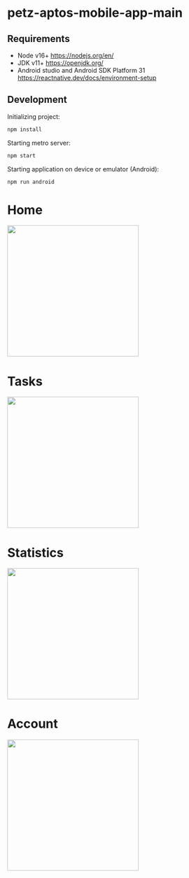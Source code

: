 # petz-aptos-mobile-app-main

## Requirements
- Node v16+ https://nodejs.org/en/
- JDK v11+ https://openjdk.org/
- Android studio and Android SDK Platform 31 https://reactnative.dev/docs/environment-setup

## Development

Initializing project:

```bash
npm install
```

Starting metro server:

```bash
npm start
```

Starting application on device or emulator (Android):

```bash
npm run android
```

# Home
<img src="https://github.com/petzofficial/petz-aptos-mobile-app/assets/12860854/f6c55727-2f8a-42e7-b7b9-f9d29b8ad256" width="300">

# Tasks
<img src="https://github.com/petzofficial/petz-aptos-mobile-app/assets/12860854/d6203988-824a-4968-af1f-cfe7cb940be2" width="300">

# Statistics
<img src="https://github.com/petzofficial/petz-aptos-mobile-app/assets/12860854/57971a76-866d-4d12-9491-e971460b5c91" width="300">

# Account
<img src="https://github.com/petzofficial/petz-aptos-mobile-app/assets/12860854/3db2b4fb-d163-4176-b2b4-055657a5061e" width="300">
